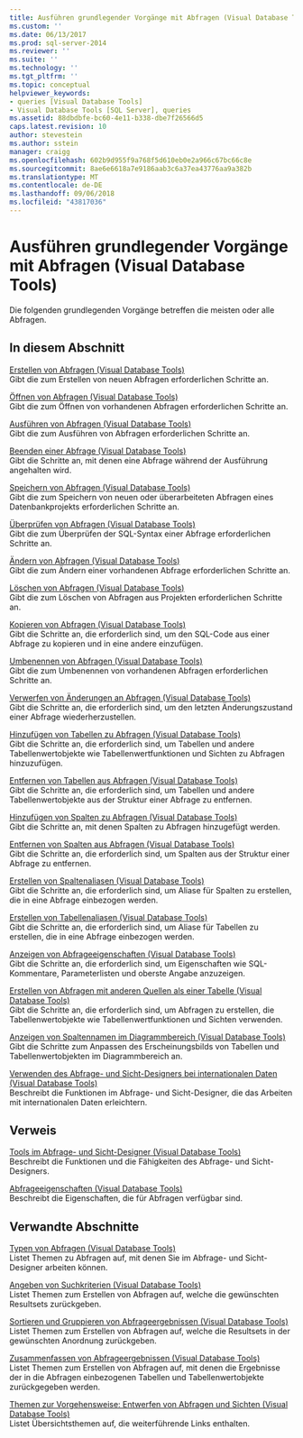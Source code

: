 ```yaml
---
title: Ausführen grundlegender Vorgänge mit Abfragen (Visual Database Tools) | Microsoft-Dokumentation
ms.custom: ''
ms.date: 06/13/2017
ms.prod: sql-server-2014
ms.reviewer: ''
ms.suite: ''
ms.technology: ''
ms.tgt_pltfrm: ''
ms.topic: conceptual
helpviewer_keywords:
- queries [Visual Database Tools]
- Visual Database Tools [SQL Server], queries
ms.assetid: 88dbdbfe-bc60-4e11-b338-dbe7f26566d5
caps.latest.revision: 10
author: stevestein
ms.author: sstein
manager: craigg
ms.openlocfilehash: 602b9d955f9a768f5d610eb0e2a966c67bc66c8e
ms.sourcegitcommit: 8ae6e6618a7e9186aab3c6a37ea43776aa9a382b
ms.translationtype: MT
ms.contentlocale: de-DE
ms.lasthandoff: 09/06/2018
ms.locfileid: "43817036"
---
```

# <a name="perform-basic-operations-with-queries-visual-database-tools"></a>Ausführen grundlegender Vorgänge mit Abfragen (Visual Database Tools)
  Die folgenden grundlegenden Vorgänge betreffen die meisten oder alle Abfragen.  
  
## <a name="in-this-section"></a>In diesem Abschnitt  
 [Erstellen von Abfragen &#40;Visual Database Tools&#41;](visual-database-tools.md)  
 Gibt die zum Erstellen von neuen Abfragen erforderlichen Schritte an.  
  
 [Öffnen von Abfragen &#40;Visual Database Tools&#41;](open-queries-visual-database-tools.md)  
 Gibt die zum Öffnen von vorhandenen Abfragen erforderlichen Schritte an.  
  
 [Ausführen von Abfragen &#40;Visual Database Tools&#41;](run-queries-visual-database-tools.md)  
 Gibt die zum Ausführen von Abfragen erforderlichen Schritte an.  
  
 [Beenden einer Abfrage &#40;Visual Database Tools&#41;](stop-a-query-visual-database-tools.md)  
 Gibt die Schritte an, mit denen eine Abfrage während der Ausführung angehalten wird.  
  
 [Speichern von Abfragen &#40;Visual Database Tools&#41;](save-queries-visual-database-tools.md)  
 Gibt die zum Speichern von neuen oder überarbeiteten Abfragen eines Datenbankprojekts erforderlichen Schritte an.  
  
 [Überprüfen von Abfragen &#40;Visual Database Tools&#41;](verify-queries-visual-database-tools.md)  
 Gibt die zum Überprüfen der SQL-Syntax einer Abfrage erforderlichen Schritte an.  
  
 [Ändern von Abfragen &#40;Visual Database Tools&#41;](modify-queries-visual-database-tools.md)  
 Gibt die zum Ändern einer vorhandenen Abfrage erforderlichen Schritte an.  
  
 [Löschen von Abfragen &#40;Visual Database Tools&#41;](delete-queries-visual-database-tools.md)  
 Gibt die zum Löschen von Abfragen aus Projekten erforderlichen Schritte an.  
  
 [Kopieren von Abfragen &#40;Visual Database Tools&#41;](copy-queries-visual-database-tools.md)  
 Gibt die Schritte an, die erforderlich sind, um den SQL-Code aus einer Abfrage zu kopieren und in eine andere einzufügen.  
  
 [Umbenennen von Abfragen &#40;Visual Database Tools&#41;](rename-queries-visual-database-tools.md)  
 Gibt die zum Umbenennen von vorhandenen Abfragen erforderlichen Schritte an.  
  
 [Verwerfen von Änderungen an Abfragen &#40;Visual Database Tools&#41;](discard-changes-made-to-queries-visual-database-tools.md)  
 Gibt die Schritte an, die erforderlich sind, um den letzten Änderungszustand einer Abfrage wiederherzustellen.  
  
 [Hinzufügen von Tabellen zu Abfragen &#40;Visual Database Tools&#41;](add-tables-to-queries-visual-database-tools.md)  
 Gibt die Schritte an, die erforderlich sind, um Tabellen und andere Tabellenwertobjekte wie Tabellenwertfunktionen und Sichten zu Abfragen hinzuzufügen.  
  
 [Entfernen von Tabellen aus Abfragen &#40;Visual Database Tools&#41;](remove-tables-from-queries-visual-database-tools.md)  
 Gibt die Schritte an, die erforderlich sind, um Tabellen und andere Tabellenwertobjekte aus der Struktur einer Abfrage zu entfernen.  
  
 [Hinzufügen von Spalten zu Abfragen &#40;Visual Database Tools&#41;](add-columns-to-queries-visual-database-tools.md)  
 Gibt die Schritte an, mit denen Spalten zu Abfragen hinzugefügt werden.  
  
 [Entfernen von Spalten aus Abfragen &#40;Visual Database Tools&#41;](remove-columns-from-queries-visual-database-tools.md)  
 Gibt die Schritte an, die erforderlich sind, um Spalten aus der Struktur einer Abfrage zu entfernen.  
  
 [Erstellen von Spaltenaliasen &#40;Visual Database Tools&#41;](create-column-aliases-visual-database-tools.md)  
 Gibt die Schritte an, die erforderlich sind, um Aliase für Spalten zu erstellen, die in eine Abfrage einbezogen werden.  
  
 [Erstellen von Tabellenaliasen &#40;Visual Database Tools&#41;](create-table-aliases-visual-database-tools.md)  
 Gibt die Schritte an, die erforderlich sind, um Aliase für Tabellen zu erstellen, die in eine Abfrage einbezogen werden.  
  
 [Anzeigen von Abfrageeigenschaften &#40;Visual Database Tools&#41;](query-properties-visual-database-tools.md)  
 Gibt die Schritte an, die erforderlich sind, um Eigenschaften wie SQL-Kommentare, Parameterlisten und oberste Angabe anzuzeigen.  
  
 [Erstellen von Abfragen mit anderen Quellen als einer Tabelle &#40;Visual Database Tools&#41;](create-queries-using-something-besides-a-table-visual-database-tools.md)  
 Gibt die Schritte an, die erforderlich sind, um Abfragen zu erstellen, die Tabellenwertobjekte wie Tabellenwertfunktionen und Sichten verwenden.  
  
 [Anzeigen von Spaltennamen im Diagrammbereich &#40;Visual Database Tools&#41;](diagram-pane-visual-database-tools.md)  
 Gibt die Schritte zum Anpassen des Erscheinungsbilds von Tabellen und Tabellenwertobjekten im Diagrammbereich an.  
  
 [Verwenden des Abfrage- und Sicht-Designers bei internationalen Daten &#40;Visual Database Tools&#41;](use-the-query-and-view-designer-with-international-data-visual-database-tools.md)  
 Beschreibt die Funktionen im Abfrage- und Sicht-Designer, die das Arbeiten mit internationalen Daten erleichtern.  
  
## <a name="reference"></a>Verweis  
 [Tools im Abfrage- und Sicht-Designer &#40;Visual Database Tools&#41;](query-and-view-designer-tools-visual-database-tools.md)  
 Beschreibt die Funktionen und die Fähigkeiten des Abfrage- und Sicht-Designers.  
  
 [Abfrageeigenschaften &#40;Visual Database Tools&#41;](query-properties-visual-database-tools.md)  
 Beschreibt die Eigenschaften, die für Abfragen verfügbar sind.  
  
## <a name="related-sections"></a>Verwandte Abschnitte  
 [Typen von Abfragen &#40;Visual Database Tools&#41;](types-of-queries-visual-database-tools.md)  
 Listet Themen zu Abfragen auf, mit denen Sie im Abfrage- und Sicht-Designer arbeiten können.  
  
 [Angeben von Suchkriterien &#40;Visual Database Tools&#41;](specify-search-criteria-visual-database-tools.md)  
 Listet Themen zum Erstellen von Abfragen auf, welche die gewünschten Resultsets zurückgeben.  
  
 [Sortieren und Gruppieren von Abfrageergebnissen &#40;Visual Database Tools&#41;](sort-and-group-query-results-visual-database-tools.md)  
 Listet Themen zum Erstellen von Abfragen auf, welche die Resultsets in der gewünschten Anordnung zurückgeben.  
  
 [Zusammenfassen von Abfrageergebnissen &#40;Visual Database Tools&#41;](summarize-query-results-visual-database-tools.md)  
 Listet Themen zum Erstellen von Abfragen auf, mit denen die Ergebnisse der in die Abfragen einbezogenen Tabellen und Tabellenwertobjekte zurückgegeben werden.  
  
 [Themen zur Vorgehensweise: Entwerfen von Abfragen und Sichten &#40;Visual Database Tools&#41;](design-queries-and-views-how-to-topics-visual-database-tools.md)  
 Listet Übersichtsthemen auf, die weiterführende Links enthalten.  
  
  
